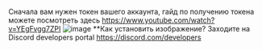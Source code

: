 Сначала вам нужен токен вашего аккаунта, гайд по получению токена можете посмотреть здесь https://www.youtube.com/watch?v=YEgFvgg7ZPI
![image](https://user-images.githubusercontent.com/75526808/204155172-d9b402ad-14c1-4d8a-8329-c9adf40ba9f8.png)
**Как установить изображение?
Заходите на Discord developers portal https://discord.com/developers
